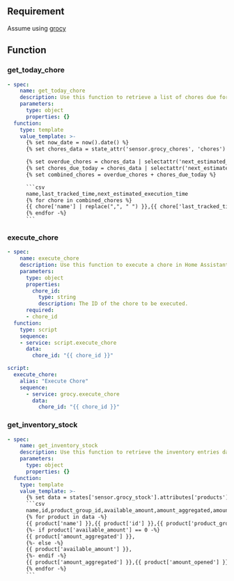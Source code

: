 ## Requirement
Assume using [grocy](https://github.com/custom-components/grocy)

## Function
### get_today_chore
```yaml
- spec:
    name: get_today_chore
    description: Use this function to retrieve a list of chores due for today or before.
    parameters:
      type: object
      properties: {}
  function:
    type: template
    value_template: >-
      {% set now_date = now().date() %}
      {% set chores_data = state_attr('sensor.grocy_chores', 'chores') %}

      {% set overdue_chores = chores_data | selectattr('next_estimated_execution_time', 'string') | map(attribute='next_estimated_execution_time') | map('regex_replace', 'T\\d{2}:\\d{2}:\\d{2}', '') | select('lt', now_date | string) | list %}
      {% set chores_due_today = chores_data | selectattr('next_estimated_execution_time', 'string') | map(attribute='next_estimated_execution_time') | map('regex_replace', 'T\\d{2}:\\d{2}:\\d{2}', '') | select('equalto', now_date | string) | list %}
      {% set combined_chores = overdue_chores + chores_due_today %}

      ```csv
      name,last_tracked_time,next_estimated_execution_time
      {% for chore in combined_chores %}
      {{ chore['name'] | replace(",", " ") }},{{ chore['last_tracked_time'] }},{{ chore['next_estimated_execution_time'] }}
      {% endfor -%}
      ```
```

### execute_chore

```yaml
- spec:
    name: execute_chore
    description: Use this function to execute a chore in Home Assistant.
    parameters:
      type: object
      properties:
        chore_id:
          type: string
          description: The ID of the chore to be executed.
      required:
      - chore_id
  function:
    type: script
    sequence:
    - service: script.execute_chore
      data:
        chore_id: "{{ chore_id }}"
```

```yaml
script:
  execute_chore:
    alias: "Execute Chore"
    sequence:
      - service: grocy.execute_chore
        data:
          chore_id: "{{ chore_id }}"
```

### get_inventory_stock
```yaml
- spec:
    name: get_inventory_stock
    description: Use this function to retrieve the inventory entries data.
    parameters:
      type: object
      properties: {}
  function:
    type: template
    value_template: >-
      {% set data = states['sensor.grocy_stock'].attributes['products'] | list %}
      ```csv
      name,id,product_group_id,available_amount,amount_aggregated,amount_opened,amount_opened_aggregated,is_aggregated_amount,best_before_date
      {% for product in data -%}
      {{ product['name'] }},{{ product['id'] }},{{ product['product_group_id'] }},
      {%- if product['available_amount'] == 0 -%}
      {{ product['amount_aggregated'] }},
      {%- else -%}
      {{ product['available_amount'] }},
      {%- endif -%}
      {{ product['amount_aggregated'] }},{{ product['amount_opened'] }},{{ product['amount_opened_aggregated'] }},{{ product['is_aggregated_amount'] }},{{ product['best_before_date'] }}
      {% endfor -%}
      ```
```
